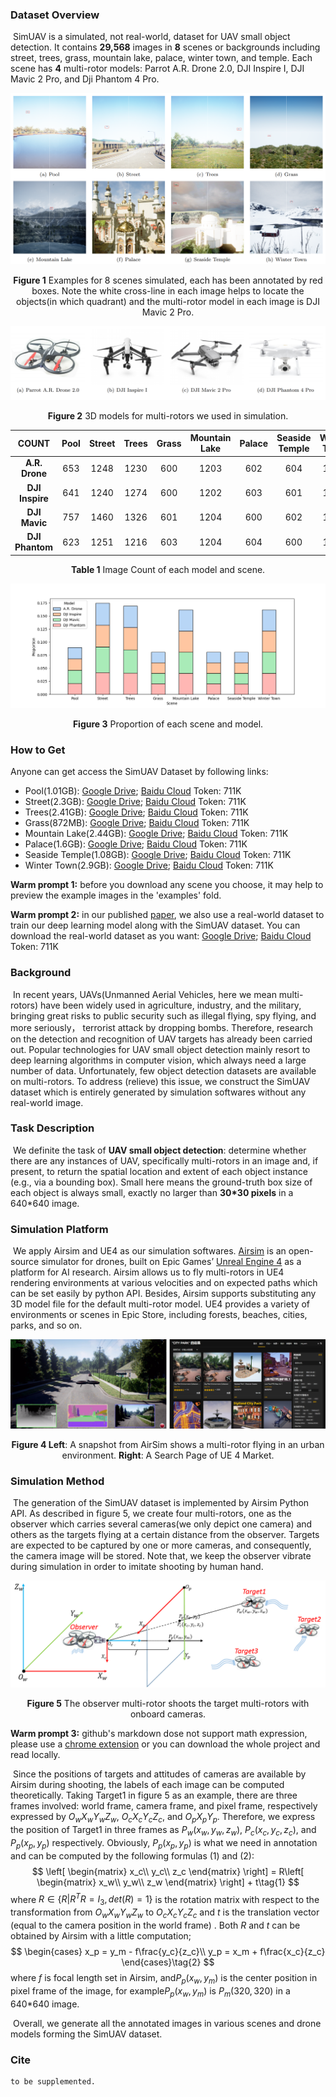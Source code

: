 ### Dataset Overview
​	SimUAV is a simulated, not real-world, dataset for UAV small object detection. It contains **29,568** images in **8** scenes or backgrounds including street, trees, grass, mountain lake, palace, winter town, and temple. Each scene has **4** multi-rotor models: Parrot A.R. Drone 2.0, DJI Inspire I, DJI Mavic 2 Pro, and Dji Phantom 4 Pro. 

![Figure 1](./imgs/8scenes.png)
<p align="center"><b>Figure 1</b> Examples for 8 scenes simulated, each has been annotated by red boxes. Note the white cross-line in each image helps to locate the objects(in which quadrant) and the multi-rotor model in each image is DJI Mavic 2 Pro.</p>

![Figure 2](./imgs/4models.png)
<p align="center"><b>Figure 2</b> 3D models for multi-rotors we used in simulation.</p>



|      COUNT      | Pool | Street | Trees | Grass | Mountain Lake | Palace | Seaside Temple | Winter Town |
| :-------------: | :--: | :----: | :---: | :---: | :-----------: | :----: | :------------: | :---------: |
| **A.R. Drone**  | 653  |  1248  | 1230  |  600  |     1203      |  602   |      604       |    1201     |
| **DJI Inspire** | 641  |  1240  | 1274  |  600  |     1202      |  603   |      601       |    1206     |
|  **DJI Mavic**  | 757  |  1460  | 1326  |  601  |     1204      |  600   |      602       |    1205     |
| **DJI Phantom** | 623  |  1251  | 1216  |  603  |     1204      |  604   |      600       |    1204     |
<p align="center"><b>Table 1</b> Image Count of each model and scene.</p>

![Figure 3](./imgs/sim_stat.png)
<p align="center"><b>Figure 3</b> Proportion of each scene and model.</p>

### How to Get

Anyone can get access the SimUAV Dataset by following links:

- Pool(1.01GB): [Google Drive](https://drive.google.com/file/d/1DhNubHELtf2ghw9RT7oETCOreb1Hpcgi/view?usp=sharing); 	[Baidu Cloud](https://pan.baidu.com/s/1xVVMRNZRRdEXifHRkNNgog) Token: 711K
- Street(2.3GB): [Google Drive](https://drive.google.com/file/d/1DhNubHELtf2ghw9RT7oETCOreb1Hpcgi/view?usp=sharing); 	[Baidu Cloud](https://pan.baidu.com/s/1xVVMRNZRRdEXifHRkNNgog) Token: 711K
- Trees(2.41GB): [Google Drive](https://drive.google.com/file/d/1DhNubHELtf2ghw9RT7oETCOreb1Hpcgi/view?usp=sharing); 	[Baidu Cloud](https://pan.baidu.com/s/1xVVMRNZRRdEXifHRkNNgog) Token: 711K
- Grass(872MB): [Google Drive](https://drive.google.com/file/d/1DhNubHELtf2ghw9RT7oETCOreb1Hpcgi/view?usp=sharing); 	[Baidu Cloud](https://pan.baidu.com/s/1xVVMRNZRRdEXifHRkNNgog) Token: 711K
- Mountain Lake(2.44GB): [Google Drive](https://drive.google.com/file/d/1DhNubHELtf2ghw9RT7oETCOreb1Hpcgi/view?usp=sharing); 	[Baidu Cloud](https://pan.baidu.com/s/1xVVMRNZRRdEXifHRkNNgog) Token: 711K
- Palace(1.6GB): [Google Drive](https://drive.google.com/file/d/1DhNubHELtf2ghw9RT7oETCOreb1Hpcgi/view?usp=sharing); 	[Baidu Cloud](https://pan.baidu.com/s/1xVVMRNZRRdEXifHRkNNgog) Token: 711K
- Seaside Temple(1.08GB): [Google Drive](https://drive.google.com/file/d/1DhNubHELtf2ghw9RT7oETCOreb1Hpcgi/view?usp=sharing); 	[Baidu Cloud](https://pan.baidu.com/s/1xVVMRNZRRdEXifHRkNNgog) Token: 711K
- Winter Town(2.9GB): [Google Drive](https://drive.google.com/file/d/1DhNubHELtf2ghw9RT7oETCOreb1Hpcgi/view?usp=sharing); 	[Baidu Cloud](https://pan.baidu.com/s/1xVVMRNZRRdEXifHRkNNgog) Token: 711K

**Warm prompt 1:** before you download any scene you choose, it may help to preview the example images in the 'examples' fold.

**Warm prompt 2:** in our published [paper](), we also use a real-world dataset to train our deep learning model along with the SimUAV dataset. You can download the real-world dataset as you want:  [Google Drive](https://drive.google.com/file/d/1DhNubHELtf2ghw9RT7oETCOreb1Hpcgi/view?usp=sharing);  [Baidu Cloud](https://pan.baidu.com/s/1xVVMRNZRRdEXifHRkNNgog) Token: 711K


### Background

​	In recent years, UAVs(Unmanned Aerial Vehicles, here we mean multi-rotors) have been widely used in agriculture, industry, and the military, bringing great risks to public security such as illegal flying, spy flying, and more seriously， terrorist attack by dropping bombs. Therefore, research on the detection and recognition of UAV targets has already been carried out. Popular technologies for UAV small object detection mainly resort to deep learning algorithms in computer vision, which always need a large number of data. Unfortunately, few object detection datasets are available on multi-rotors. To address (relieve) this issue, we construct the SimUAV dataset which is entirely generated by simulation softwares without any real-world image.

### Task Description
​	We definite the task of **UAV small object detection**: determine whether there are any instances of UAV, specifically multi-rotors in an image and, if present, to return the spatial location and extent of each object instance (e.g., via a bounding box). Small here means the ground-truth box size of each object is always small, exactly no larger than **30\*30 pixels** in a 640\*640 image. 

### Simulation Platform
​	We apply Airsim and UE4 as our simulation softwares. [Airsim](https://microsoft.github.io/AirSim/) is an open-source simulator for drones, built on Epic Games’ [Unreal Engine 4](https://www.unrealengine.com/) as a platform for AI research. Airsim allows us to fly multi-rotors in UE4 rendering environments at various velocities and on expected paths which can be set easily by python API. Besides, Airsim supports substituting any 3D model file for the default multi-rotor model. UE4 provides a variety of environments or scenes in Epic Store, including forests, beaches, cities, parks, and so on.

![Figure 4](./imgs/airsim_ue.PNG)

<p align="center"><b>Figure 4 Left</b>: A snapshot from AirSim shows a multi-rotor flying in an urban environment. <b>Right</b>: A Search Page of UE 4 Market.</p>

### Simulation Method

​	The generation of the SimUAV dataset is implemented by Airsim Python API. As described in figure 5, we create four multi-rotors, one as the observer which carries several cameras(we only depict one camera) and others as the targets flying at a certain distance from the observer. Targets are expected to be captured by one or more cameras, and consequently, the camera image will be stored. Note that, we keep the observer vibrate during simulation in order to imitate shooting by human hand.

![Figure 5](./imgs/sim_method.png)

<p align="center"><b>Figure 5</b> The observer multi-rotor shoots the target multi-rotors with onboard cameras.</p>



**Warm prompt 3:** github's markdown dose not support math expression, please use a [chrome extension](https://chrome.google.com/webstore/detail/mathjax-plugin-for-github/ioemnmodlmafdkllaclgeombjnmnbima/related) or you can download the whole project and read locally.

​	Since the positions of targets and attitudes of cameras are available by Airsim during shooting, the labels of each image can be computed theoretically. Taking Target1 in figure 5 as an example, there are three frames involved: world frame, camera frame, and pixel frame, respectively expressed by $O_wX_wY_wZ_w$, $O_cX_cY_cZ_c$, and $O_pX_pY_p$. Therefore, we express the position of Target1 in three frames as $P_w(x_w,y_w,z_w)$, $P_c(x_c,y_c,z_c)$, and $P_p(x_p, y_p)$ respectively. Obviously, $P_p(x_p, y_p)$ is what we need in annotation and can be computed by the following formulas (1) and (2):
$$
\left[
 \begin{matrix}
   x_c\\
   y_c\\
   z_c
  \end{matrix}
  \right] = R\left[
 \begin{matrix}
   x_w\\
   y_w\\
   z_w
  \end{matrix}
  \right] + t\tag{1}
$$
where $R\in \{R|R^TR=I_3, det(R)=1\}$ is the rotation matrix  with respect to the transformation from $O_wX_wY_wZ_w$ to $O_cX_cY_cZ_c$ and $t$ is the translation vector (equal to the camera position in the world frame) . Both $R$ and $t$ can be obtained by Airsim with a little computation;
$$
\begin{cases}
x_p = y_m - f\frac{y_c}{z_c}\\
y_p = x_m + f\frac{x_c}{z_c}
\end{cases}\tag{2}
$$
where $f$ is focal length set in Airsim, and$P_p(x_w, y_m)$ is the center position in pixel frame of the image, for example$P_p(x_w, y_m)$ is $P_m(320, 320)$ in a 640*640 image.

​	Overall, we generate all the annotated images in various scenes and drone models forming the SimUAV dataset.

### Cite

```
to be supplemented.
```


